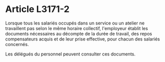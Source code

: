 # Article L3171-2

Lorsque tous les salariés occupés dans un service ou un atelier ne travaillent pas selon le même horaire collectif, l'employeur établit les documents nécessaires au décompte de la durée de travail, des repos compensateurs acquis et de leur prise effective, pour chacun des salariés concernés.

Les délégués du personnel peuvent consulter ces documents.